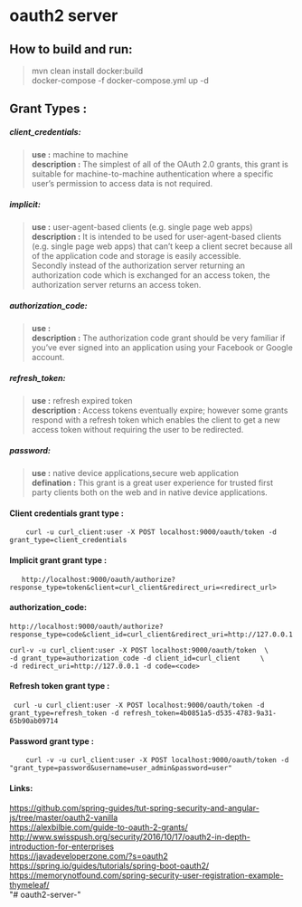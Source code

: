 
# oauth2 server

## How to build and run:
> mvn clean install docker:build <br>
> docker-compose -f docker-compose.yml up -d


## Grant Types : 

##### client_credentials: 

> **use         :** machine to machine <br>
> **description :** The simplest of all of the OAuth 2.0 grants, this grant is suitable for machine-to-machine authentication where a specific user’s permission to access data is not required.
   
##### implicit:

> **use         :** user-agent-based clients (e.g. single page web apps) <br>
> **description :** It is intended to be used for user-agent-based clients (e.g. single page web apps) that can’t keep a client secret because all of the application code and storage is easily accessible.<br>
              Secondly instead of the authorization server returning an authorization code which is exchanged for an access token, the authorization server returns an access token.

##### authorization_code:
> **use         :** <br>
> **description :** The authorization code grant should be very familiar if you’ve ever signed into an application using your Facebook or Google account.


##### refresh_token:
> **use         :** refresh expired token <br>
> **description :** Access tokens eventually expire; however some grants respond with a refresh token which enables the client to get a new access token without requiring the user to be redirected.

##### password:
> **use        :** native device applications,secure web application<br>
> **defination :** This grant is a great user experience for trusted first party clients both on the web and in native device applications.



#### Client credentials grant type : 
```
    curl -u curl_client:user -X POST localhost:9000/oauth/token -d grant_type=client_credentials
```

#### Implicit grant grant type : 
```
   http://localhost:9000/oauth/authorize?response_type=token&client=curl_client&redirect_uri=<redirect_url>
```

#### authorization_code:
```
http://localhost:9000/oauth/authorize?response_type=code&client_id=curl_client&redirect_uri=http://127.0.0.1

curl-v -u curl_client:user -X POST localhost:9000/oauth/token  \
-d grant_type=authorization_code -d client_id=curl_client     \
-d redirect_uri=http://127.0.0.1 -d code=<code>
```

#### Refresh token grant type : 
```
 curl -u curl_client:user -X POST localhost:9000/oauth/token -d grant_type=refresh_token -d refresh_token=4b0851a5-d535-4783-9a31-65b90ab09714
```

#### Password grant type : 
```
    curl -v -u curl_client:user -X POST localhost:9000/oauth/token -d "grant_type=password&username=user_admin&password=user"
```

#### Links:

 https://github.com/spring-guides/tut-spring-security-and-angular-js/tree/master/oauth2-vanilla<br>
 https://alexbilbie.com/guide-to-oauth-2-grants/<br>
 http://www.swisspush.org/security/2016/10/17/oauth2-in-depth-introduction-for-enterprises<br>
 https://javadeveloperzone.com/?s=oauth2<br>
 https://spring.io/guides/tutorials/spring-boot-oauth2/<br>
 https://memorynotfound.com/spring-security-user-registration-example-thymeleaf/<br>
 "# oauth2-server-" 
